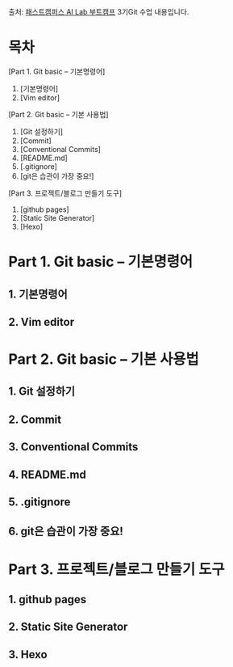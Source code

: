 출처: [패스트캠퍼스 AI Lab 부트캠프](https://fastcampus.co.kr/b2g_kdigitaltraining_ai) 3기Git 수업 내용입니다.

# 목차

[Part 1. Git basic – 기본명령어] 

1. [기본명령어]
2. [Vim editor]

[Part 2. Git basic – 기본 사용법]

1. [Git 설정하기]
2. [Commit]
3. [Conventional Commits]
4. [README.md]
5. [.gitignore]
6. [git은 습관이 가장 중요!]

[Part 3. 프로젝트/블로그 만들기 도구]

1. [github pages]
2. [Static Site Generator]
3. [Hexo]

 # Part 1. Git basic – 기본명령어

## 1. 기본명령어

## 2. Vim editor

# Part 2. Git basic – 기본 사용법

## 1. Git 설정하기

## 2. Commit

## 3. Conventional Commits

## 4. README.md

## 5. .gitignore

## 6. git은 습관이 가장 중요!

# Part 3. 프로젝트/블로그 만들기 도구

## 1. github pages

## 2. Static Site Generator

## 3. Hexo


